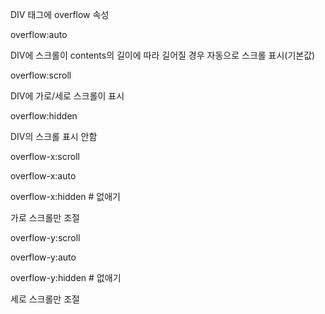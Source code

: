 DIV 태그에 overflow 속성

 

overflow:auto

DIV에 스크롤이 contents의 길이에 따라 길어질 경우 자동으로 스크롤 표시(기본값)

 

overflow:scroll

DIV에 가로/세로 스크롤이 표시

 

 

overflow:hidden

DIV의 스크롤 표시 안함

 

 

overflow-x:scroll

overflow-x:auto

overflow-x:hidden  # 없애기

가로 스크롤만 조절

 

overflow-y:scroll

overflow-y:auto

overflow-y:hidden  # 없애기

세로 스크롤만 조절